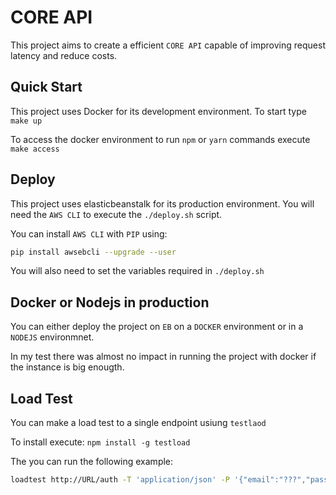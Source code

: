 # CORE API

This project aims to create a efficient `CORE API` capable of improving request latency and reduce costs.

## Quick Start
This project uses Docker for its development environment. To start type `make up`

To access the docker environment to run `npm` or `yarn` commands execute `make access`

## Deploy

This project uses elasticbeanstalk for its production environment. You will need the `AWS CLI` to execute the `./deploy.sh` script. 

You can install `AWS CLI` with `PIP` using:

```sh
pip install awsebcli --upgrade --user
```

You will also need to set the variables required in `./deploy.sh`

## Docker or Nodejs in production

You can either deploy the project on `EB` on a `DOCKER` environment or in a `NODEJS` environmnet.

In my test there was almost no impact in running the project with docker if the instance is big enougth.

## Load Test

You can make a load test to a single endpoint usiung `testlaod`

To install execute: `npm install -g testload`

The you can run the following example:

```sh
loadtest http://URL/auth -T 'application/json' -P '{"email":"???","password":"???"}' -c 10 --rps 20
```